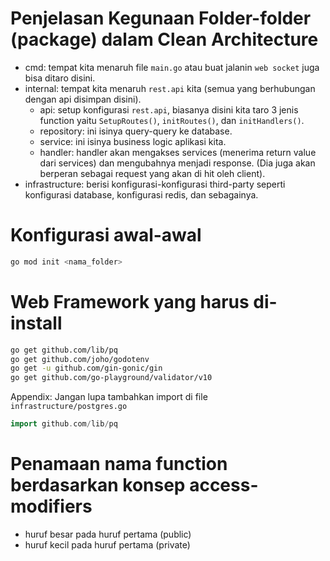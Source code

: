 # Penjelasan Kegunaan Folder-folder (package) dalam Clean Architecture

- cmd: tempat kita menaruh file `main.go` atau buat jalanin `web socket` juga bisa ditaro disini.
- internal: tempat kita menaruh `rest.api` kita (semua yang berhubungan dengan api disimpan disini).
  - api: setup konfigurasi `rest.api`, biasanya disini kita taro 3 jenis function yaitu `SetupRoutes()`, `initRoutes()`, dan `initHandlers()`.
  - repository: ini isinya query-query ke database.
  - service: ini isinya business logic aplikasi kita.
  - handler: handler akan mengakses services (menerima return value dari services) dan mengubahnya menjadi response. (Dia juga akan berperan sebagai request yang akan di hit oleh client).
- infrastructure: berisi konfigurasi-konfigurasi third-party seperti konfigurasi database, konfigurasi redis, dan sebagainya.

# Konfigurasi awal-awal

```bash
go mod init <nama_folder>
```

# Web Framework yang harus di-install

```bash
go get github.com/lib/pq
go get github.com/joho/godotenv
go get -u github.com/gin-gonic/gin
go get github.com/go-playground/validator/v10
```

Appendix: Jangan lupa tambahkan import di file `infrastructure/postgres.go`

```go
import github.com/lib/pq
```

# Penamaan nama function berdasarkan konsep access-modifiers

- huruf besar pada huruf pertama (public)
- huruf kecil pada huruf pertama (private)
